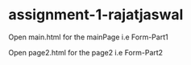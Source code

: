 # assignment-1-rajatjaswal

Open main.html for the mainPage i.e Form-Part1

Open page2.html for the page2 i.e Form-Part2
